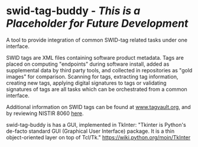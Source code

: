 # swid-tag-buddy  - *This is a Placeholder for Future Development*
A tool to provide integration of common SWID-tag related tasks under one interface.

SWID tags are XML files containing software product metadata.  Tags are placed on computing "endpoints" during software install, added as supplemental data by third party tools, and collected in repositories as "gold images" for comparison.  Scanning for tags, extracting tag information, creating new tags, applying digital signatures to tags or validating signatures of tags are all tasks which can be orchestrated from a common interface.

Additional information on SWID tags can be found at www.tagvault.org, and by reviewing NISTIR 8060 [here](http://nvlpubs.nist.gov/nistpubs/ir/2016/NIST.IR.8060.pdf).

swid-tag-buddy is has a GUI, implemented in TkInter:
  "Tkinter is Python's de-facto standard GUI (Graphical User Interface) package. It is a thin object-oriented layer on top of Tcl/Tk." https://wiki.python.org/moin/TkInter

